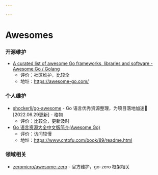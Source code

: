```yaml
---

---
```


# Awesomes

### 开源维护

- [A curated list of awesome Go frameworks, libraries and software - Awesome Go / Golang](https://awesome-go.com/)
    - 评价：社区维护，比较全
    - 地址：https://awesome-go.com/

### 个人维护

- [shockerli/go-awesome](https://shockerli.net/post/go-awesome/) - Go 语言优秀资源整理，为项目落地加速🏃[2022.06.29更新] - 格物
    - 评价：比较全，更新及时
- [Go 语言资源大全中文版简介(Awesome Go)](https://www.cntofu.com/book/89/readme.html)
    - 评价：访问较慢
    - 地址：https://www.cntofu.com/book/89/readme.html

### 领域相关

- [zeromicro/awesome-zero](https://github.com/zeromicro/awesome-zero) - 官方维护，go-zero 框架相关

